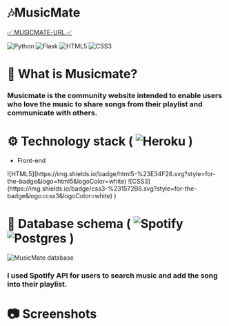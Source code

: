 # 🎶MusicMate
[✅ MUSICMATE-URL ✅](http://musicmate-by-jenna.herokuapp.com/) 

![Python](https://img.shields.io/badge/python-3670A0?style=for-the-badge&logo=python&logoColor=ffdd54) 
![Flask](https://img.shields.io/badge/flask-%23000.svg?style=for-the-badge&logo=flask&logoColor=white)
![HTML5](https://img.shields.io/badge/html5-%23E34F26.svg?style=for-the-badge&logo=html5&logoColor=white)
![CSS3](https://img.shields.io/badge/css3-%231572B6.svg?style=for-the-badge&logo=css3&logoColor=white)

# 🎵 What is Musicmate?
### Musicmate is the community website intended to enable users who love the music to share songs from their playlist and communicate with others. 

# ⚙️ Technology stack ( ![Heroku](https://img.shields.io/badge/heroku-%23430098.svg?style=for-the-badge&logo=heroku&logoColor=white) )
<ul> 
  <li> Front-end </li>  
</ul>  
![HTML5](https://img.shields.io/badge/html5-%23E34F26.svg?style=for-the-badge&logo=html5&logoColor=white)  ![CSS3](https://img.shields.io/badge/css3-%231572B6.svg?style=for-the-badge&logo=css3&logoColor=white) )


# 💾 Database schema ( ![Spotify](https://img.shields.io/badge/Spotify-1ED760?style=for-the-badge&logo=spotify&logoColor=white) ![Postgres](https://img.shields.io/badge/postgres-%23316192.svg?style=for-the-badge&logo=postgresql&logoColor=white)  )
![MusicMate database](https://user-images.githubusercontent.com/92393205/159342373-8fceab98-db0a-4156-b2c7-30d74641d71b.png)
### I used Spotify API for users to search music and add the song into their playlist. 

# 📷 Screenshots
